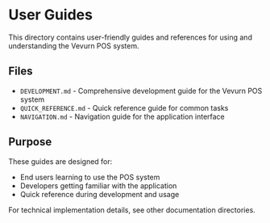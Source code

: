 # User Guides

This directory contains user-friendly guides and references for using and understanding the Vevurn POS system.

## Files

- `DEVELOPMENT.md` - Comprehensive development guide for the Vevurn POS system
- `QUICK_REFERENCE.md` - Quick reference guide for common tasks
- `NAVIGATION.md` - Navigation guide for the application interface

## Purpose

These guides are designed for:
- End users learning to use the POS system
- Developers getting familiar with the application
- Quick reference during development and usage

For technical implementation details, see other documentation directories.
